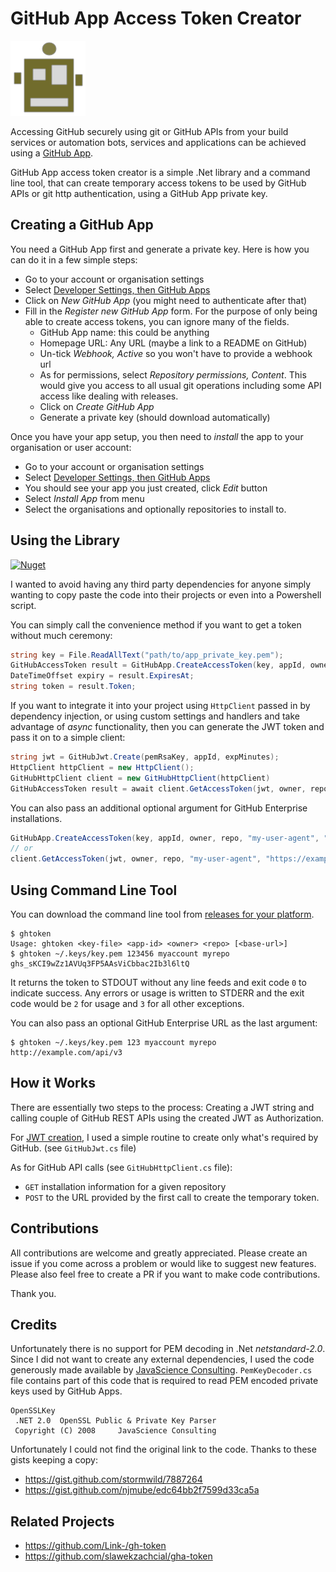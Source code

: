 # GitHub App Access Token Creator

![logo](ght.png)

Accessing GitHub securely using git or GitHub APIs from your build services or
automation bots, services and applications can be achieved using a [GitHub App][1].

GitHub App access token creator is a simple .Net library and a command line tool,
that can create temporary access tokens to be used by GitHub APIs or git http
authentication, using a GitHub App private key.

## Creating a GitHub App

You need a GitHub App first and generate a private key. Here is how you
can do it in a few simple steps:

* Go to your account or organisation settings
* Select [Developer Settings, then GitHub Apps][2]
* Click on *New GitHub App* (you might need to authenticate after that)
* Fill in the *Register new GitHub App* form.
  For the purpose of only being able to create access tokens, you can ignore
  many of the fields.
  * GitHub App name: this could be anything
  * Homepage URL: Any URL (maybe a link to a README on GitHub)
  * Un-tick *Webhook, Active* so you won't have to provide a webhook url
  * As for permissions, select *Repository permissions, Content*. This would
    give you access to all usual git operations including some API access like
    dealing with releases.
  * Click on *Create GitHub App*
  * Generate a private key (should download automatically)

Once you have your app setup, you then need to *install* the app to your
organisation or user account:

* Go to your account or organisation settings
* Select [Developer Settings, then GitHub Apps][2]
* You should see your app you just created, click *Edit* button
* Select *Install App* from menu
* Select the organisations and optionally repositories to install to.

## Using the Library
[![Nuget](https://img.shields.io/nuget/v/GitHubAppToken)](https://www.nuget.org/packages/GitHubAppToken/)

I wanted to avoid having any third party dependencies for anyone simply wanting to
copy paste the code into their projects or even into a Powershell script.

You can simply call the convenience method if you want to get a token
without much ceremony:
```csharp
string key = File.ReadAllText("path/to/app_private_key.pem");
GitHubAccessToken result = GitHubApp.CreateAccessToken(key, appId, owner, repo, "my-user-agent");
DateTimeOffset expiry = result.ExpiresAt;
string token = result.Token;
```

If you want to integrate it into your project using `HttpClient` passed in
by dependency injection, or using custom settings and handlers and take 
advantage of *async* functionality, then you can generate the JWT token
and pass it on to a simple client:
```csharp
string jwt = GitHubJwt.Create(pemRsaKey, appId, expMinutes);    
HttpClient httpClient = new HttpClient();
GitHubHttpClient client = new GitHubHttpClient(httpClient)
GitHubAccessToken result = await client.GetAccessToken(jwt, owner, repo, "my-user-agent");
```

You can also pass an additional optional argument for GitHub Enterprise installations.
```csharp
GitHubApp.CreateAccessToken(key, appId, owner, repo, "my-user-agent", "https://example.com/api/v3");
// or
client.GetAccessToken(jwt, owner, repo, "my-user-agent", "https://example.com/api/v3");
```

## Using Command Line Tool
You can download the command line tool from [releases for your platform][3].
```shell
$ ghtoken
Usage: ghtoken <key-file> <app-id> <owner> <repo> [<base-url>]
$ ghtoken ~/.keys/key.pem 123456 myaccount myrepo
ghs_sKCI9wZz1AVUq3FP5AAsViCbbac2Ib3l6ltQ
```
It returns the token to STDOUT without any line feeds and exit code `0` to
indicate success. Any errors or usage is written to STDERR and the exit code
would be `2` for usage and `3` for all other exceptions.

You can also pass an optional GitHub Enterprise URL as the last argument:
```shell
$ ghtoken ~/.keys/key.pem 123 myaccount myrepo http://example.com/api/v3
```

## How it Works

There are essentially two steps to the process: Creating a JWT string and
calling couple of GitHub REST APIs using the created JWT as Authorization.

For [JWT creation][4], I used a simple routine to create only what's required
by GitHub. (see `GitHubJwt.cs` file)

As for GitHub API calls (see `GitHubHttpClient.cs` file):
* `GET` installation information for a given repository
* `POST` to the URL provided by the first call to create the temporary token.

## Contributions

All contributions are welcome and greatly appreciated. Please create an
issue if you come across a problem or would like to suggest new features.
Please also feel free to create a PR if you want to make code contributions.

Thank you.

## Credits

Unfortunately there is no support for PEM decoding in .Net *netstandard-2.0*.
Since I did not want to create any external dependencies, I used the code
generously made available by [JavaScience Consulting](https://www.jensign.com).
`PemKeyDecoder.cs` file contains part of this code that is required to read
PEM encoded private keys used by GitHub Apps.
```
OpenSSLKey
 .NET 2.0  OpenSSL Public & Private Key Parser
 Copyright (C) 2008  	JavaScience Consulting
```
Unfortunately I could not find the original link to the code.
Thanks to these gists keeping a copy:
* https://gist.github.com/stormwild/7887264
* https://gist.github.com/njmube/edc64bb2f7599d33ca5a

## Related Projects
* https://github.com/Link-/gh-token
* https://github.com/slawekzachcial/gha-token

[1]: https://docs.github.com/en/developers/apps/getting-started-with-apps/about-apps
[2]: https://github.com/settings/apps
[3]: https://github.com/mtmk/GitHubAppToken/releases
[4]: https://jwt.io/introduction

